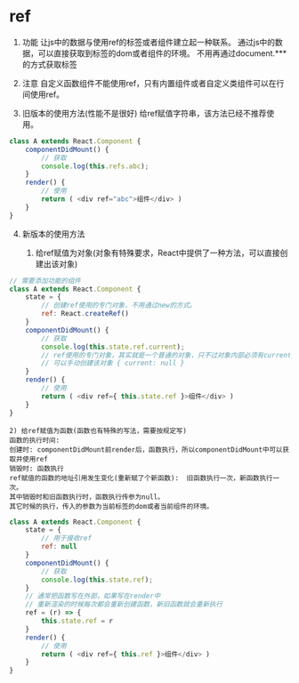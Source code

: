 
# ref

1. 功能
    让js中的数据与使用ref的标签或者组件建立起一种联系。
    通过js中的数据，可以直接获取到标签的dom或者组件的环境。
    不用再通过document.***的方式获取标签

2. 注意
    自定义函数组件不能使用ref，只有内置组件或者自定义类组件可以在行间使用ref。

3. 旧版本的使用方法(性能不是很好)
    给ref赋值字符串，该方法已经不推荐使用。

```js
class A extends React.Component {
    componentDidMount() {
        // 获取
        console.log(this.refs.abc);
    }
    render() {
        // 使用
        return ( <div ref="abc">组件</div> )
    }
}
```

4. 新版本的使用方法
    
    1) 给ref赋值为对象(对象有特殊要求，React中提供了一种方法，可以直接创建出该对象)

```js
// 需要添加功能的组件
class A extends React.Component {
    state = {
        // 创建ref使用的专门对象，不用通过new的方式。
        ref: React.createRef()
    }
    componentDidMount() {
        // 获取
        console.log(this.state.ref.current);
        // ref使用的专门对象，其实就是一个普通的对象，只不过对象内部必须有current属性
        // 可以手动创建该对象 { current: null }
    }
    render() {
        // 使用
        return ( <div ref={ this.state.ref }>组件</div> )
    }
}
```

    2) 给ref赋值为函数(函数也有特殊的写法，需要按规定写)
    函数的执行时间: 
    创建时: componentDidMount前render后，函数执行，所以componentDidMount中可以获取并使用ref
    销毁时: 函数执行
    ref赋值的函数的地址引用发生变化(重新赋了个新函数):  旧函数执行一次，新函数执行一次。
    其中销毁时和旧函数执行时，函数执行传参为null。
    其它时候的执行，传入的参数为当前标签的dom或者当前组件的环境。

```js
class A extends React.Component {
    state = {
        // 用于接收ref
        ref: null
    }
    componentDidMount() {
        // 获取
        console.log(this.state.ref);
    }
    // 通常把函数写在外部，如果写在render中
    // 重新渲染的时候每次都会重新创建函数，新旧函数就会重新执行
    ref = (r) => {
        this.state.ref = r
    }
    render() {
        // 使用
        return ( <div ref={ this.ref }>组件</div> )
    }
}
```


